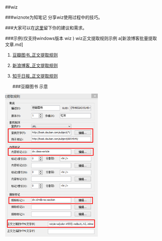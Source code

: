 ##wiz

###wiznote为知笔记
分享wiz使用过程中的技巧。

###大家可以在<a href='https://github.com/kunl/wiz/issues/new'>这里</a>留下你的建议和需求。

###示例(仅支持windows版本 wiz )
wiz正文提取规则示例 a[新浪博客批量提取文章.md]

1. <a href='豆瓣图书_正文提取规则.md'>豆瓣图书_正文提取规则</a>
2. <a href='新浪博客_正文提取规则.md'>新浪博客_正文提取规则</a>
3. <a href='知乎日报_正文提取规则.md'>知乎日报_正文提取规则</a>

	###豆瓣图书 示意
<img src='./img/douban.jpg' alt='为知笔记正文提取规则' width=300>
